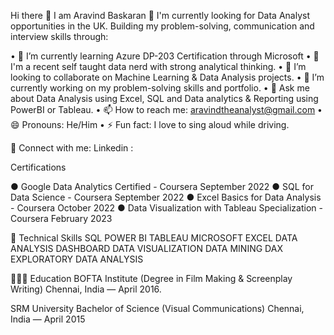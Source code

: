 Hi there 👋 I am Aravind Baskaran 
🎃 I'm currently looking for Data Analyst opportunities in the UK.
Building my problem-solving, communication and interview skills through:



•	🌱 I’m currently learning Azure DP-203 Certification through Microsoft 
•	💃 I'm a recent self taught data nerd with strong analytical thinking.
•	👯 I’m looking to collaborate on Machine Learning & Data Analysis projects.
•	🔭 I’m currently working on my problem-solving skills and portfolio.
•	💬 Ask me about Data Analysis using Excel, SQL and Data analytics & Reporting using PowerBI or Tableau.
•	📫 How to reach me: aravindtheanalyst@gmail.com
•	😄 Pronouns: He/Him
•	⚡ Fun fact: I love to sing aloud while driving.





🤝 Connect with me:
Linkedin : 
 
 Certifications
 	
●	Google Data Analytics Certified   - Coursera                             September 2022
●	SQL for Data Science  - Coursera                                         September 2022
●	Excel Basics for Data Analysis - Coursera	                               October 2022
●	Data Visualization with Tableau Specialization - Coursera                February 2023


💼 Technical Skills
SQL
POWER BI
TABLEAU
MICROSOFT EXCEL
DATA ANALYSIS
DASHBOARD
DATA VISUALIZATION
DATA MINING
DAX
EXPLORATORY DATA ANALYSIS

          
👩🏽‍💻 Education
BOFTA Institute (Degree in Film Making & Screenplay Writing)
    Chennai, India — April 2016.

 SRM University Bachelor of Science (Visual Communications) 
     Chennai, India — April 2015


